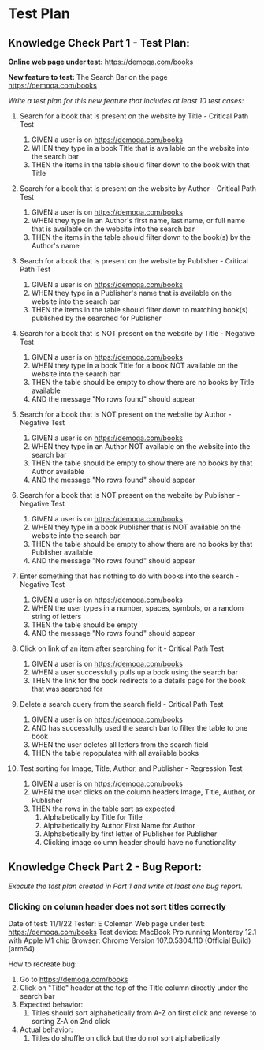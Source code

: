 # **Test Plan**
## Knowledge Check Part 1 - Test Plan:

**Online web page under test:** https://demoqa.com/books

**New feature to test:** The Search Bar on the page https://demoqa.com/books

*Write a test plan for this new feature that includes at least 10 test cases:*


1. Search for a book that is present on the website by Title - Critical Path Test
   1. GIVEN a user is on https://demoqa.com/books
   2. WHEN they type in a book Title that is available on the website into the search bar
   3. THEN the items in the table should filter down to the book with that Title 


2. Search for a book that is present on the website by Author - Critical Path Test
   1. GIVEN a user is on https://demoqa.com/books
   2. WHEN they type in an Author's first name, last name, or full name that is available on the website into the search bar
   3. THEN the items in the table should filter down to the book(s) by the Author's name


3. Search for a book that is present on the website by Publisher - Critical Path Test
   1. GIVEN a user is on https://demoqa.com/books
   2. WHEN they type in a Publisher's name that is available on the website into the search bar
   3. THEN the items in the table should filter down to matching book(s) published by the searched for Publisher


4. Search for a book that is NOT present on the website by Title - Negative Test
   1. GIVEN a user is on https://demoqa.com/books
   2. WHEN they type in a book Title for a book NOT available on the website into the search bar
   3. THEN the table should be empty to show there are no books by Title available
   4. AND the message "No rows found" should appear


5. Search for a book that is NOT present on the website by Author - Negative Test
   1. GIVEN a user is on https://demoqa.com/books
   2. WHEN they type in an Author NOT available on the website into the search bar
   3. THEN the table should be empty to show there are no books by that Author available
   4. AND the message "No rows found" should appear


6. Search for a book that is NOT present on the website by Publisher - Negative Test
   1. GIVEN a user is on https://demoqa.com/books
   2. WHEN they type in a book Publisher that is NOT available on the website into the search bar
   3. THEN the table should be empty to show there are no books by that Publisher available
   4. AND the message "No rows found" should appear


7. Enter something that has nothing to do with books into the search - Negative Test
   1. GIVEN a user is on https://demoqa.com/books
   2. WHEN the user types in a number, spaces, symbols, or a random string of letters
   3. THEN the table should be empty
   4. AND the message "No rows found" should appear


8. Click on link of an item after searching for it - Critical Path Test 
   1. GIVEN a user is on https://demoqa.com/books
   2. WHEN a user successfully pulls up a book using the search bar
   3. THEN the link for the book redirects to a details page for the book that was searched for


9.  Delete a search query from the search field - Critical Path Test
    1. GIVEN a user is on https://demoqa.com/books
    2. AND has successfully used the search bar to filter the table to one book
    3. WHEN the user deletes all letters from the search field
    4. THEN the table repopulates with all available books


10. Test sorting for Image, Title, Author, and Publisher - Regression Test
    1.  GIVEN a user is on https://demoqa.com/books
    2.  WHEN the user clicks on the column headers Image, Title, Author, or Publisher
    3.  THEN the rows in the table sort as expected
        1.  Alphabetically by Title for Title
        2.  Alphabetically by Author First Name for Author
        3.  Alphabetically by first letter of Publisher for Publisher
		4.  Clicking image column header should have no functionality


## Knowledge Check Part 2 - Bug Report:

*Execute the test plan created in Part 1 and write at least one bug report.*

### Clicking on column header does not sort titles correctly

Date of test: 11/1/22
Tester: E Coleman
Web page under test: https://demoqa.com/books
Test device: MacBook Pro running Monterey 12.1 with Apple M1 chip
Browser: Chrome Version 107.0.5304.110 (Official Build) (arm64)

How to recreate bug:
1. Go to https://demoqa.com/books
2. Click on "Title" header at the top of the Title column directly under the search bar
3. Expected behavior:
	1. Titles should sort alphabetically from A-Z on first click and reverse to sorting Z-A on 2nd       click
4. Actual behavior:
	1. Titles do shuffle on click but the do not sort alphabetically

